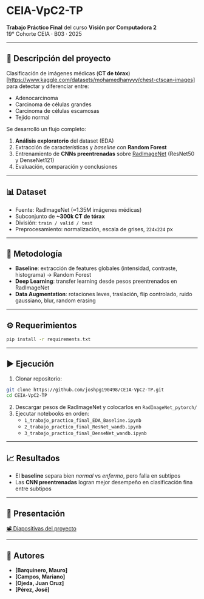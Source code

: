 # CEIA-VpC2-TP

**Trabajo Práctico Final** del curso **Visión por Computadora 2**  
19° Cohorte CEIA · B03 · 2025

---

## 📄 Descripción del proyecto
Clasificación de imágenes médicas (**CT de tórax**)[https://www.kaggle.com/datasets/mohamedhanyyy/chest-ctscan-images] para detectar y diferenciar entre:
- Adenocarcinoma
- Carcinoma de células grandes
- Carcinoma de células escamosas
- Tejido normal

Se desarrolló un flujo completo:
1. **Análisis exploratorio** del dataset (EDA)
2. Extracción de características y *baseline* con **Random Forest**
3. Entrenamiento de **CNNs preentrenadas** sobre [RadImageNet](https://github.com/BMEII-AI/RadImageNet) (ResNet50 y DenseNet121)
4. Evaluación, comparación y conclusiones

---

## 📊 Dataset
- Fuente: RadImageNet (≈1.35M imágenes médicas)
- Subconjunto de **~300k CT de tórax**
- División: `train / valid / test`
- Preprocesamiento: normalización, escala de grises, `224x224` px

---

## 🧪 Metodología
- **Baseline**: extracción de features globales (intensidad, contraste, histograma) → Random Forest
- **Deep Learning**: transfer learning desde pesos preentrenados en RadImageNet
- **Data Augmentation**: rotaciones leves, traslación, flip controlado, ruido gaussiano, blur, random erasing

---

## ⚙️ Requerimientos

```bash
pip install -r requirements.txt
```

---

## ▶️ Ejecución
1. Clonar repositorio:

```bash
git clone https://github.com/joshpg190498/CEIA-VpC2-TP.git
cd CEIA-VpC2-TP
```
2. Descargar pesos de RadImageNet y colocarlos en `RadImageNet_pytorch/`
3. Ejecutar notebooks en orden:
   - `1_trabajo_practico_final_EDA_Baseline.ipynb`
   - `2_trabajo_practico_final_ResNet_wandb.ipynb`
   - `3_trabajo_practico_final_DenseNet_wandb.ipynb`

---

## 📈 Resultados
- El **baseline** separa bien *normal* vs *enfermo*, pero falla en subtipos
- Las **CNN preentrenadas** logran mejor desempeño en clasificación fina entre subtipos

---

## 📑 Presentación
[📽 Diapositivas del proyecto](https://docs.google.com/presentation/d/e/2PACX-1vQf9dKKqNPn-8MDOKPEgrccMwRs6gnWVMX0BAcJE0Gy2H6XMsGEjm_r8sAWKD7D-Kadc2_vos7EYHZ_/pub?start=false&loop=false&delayms=3000)

---

## 👥 Autores
- **[Barquinero, Mauro]**
- **[Campos, Mariano]**
- **[Ojeda, Juan Cruz]**
- **[Pérez, José]**